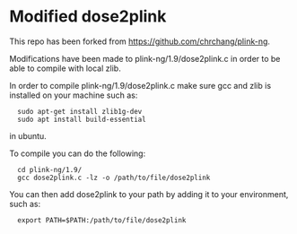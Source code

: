 # Modified dose2plink

This repo has been forked from https://github.com/chrchang/plink-ng.

Modifications have been made to plink-ng/1.9/dose2plink.c in order to be able to compile with local zlib.

In order to compile plink-ng/1.9/dose2plink.c make sure gcc and zlib is installed on your machine such as:

```
  sudo apt-get install zlib1g-dev
  sudo apt install build-essential
```


in ubuntu.

To compile you can do the following:

```
  cd plink-ng/1.9/
  gcc dose2plink.c -lz -o /path/to/file/dose2plink
```

You can then add dose2plink to your path by adding it to your environment, such as:

```
  export PATH=$PATH:/path/to/file/dose2plink
```